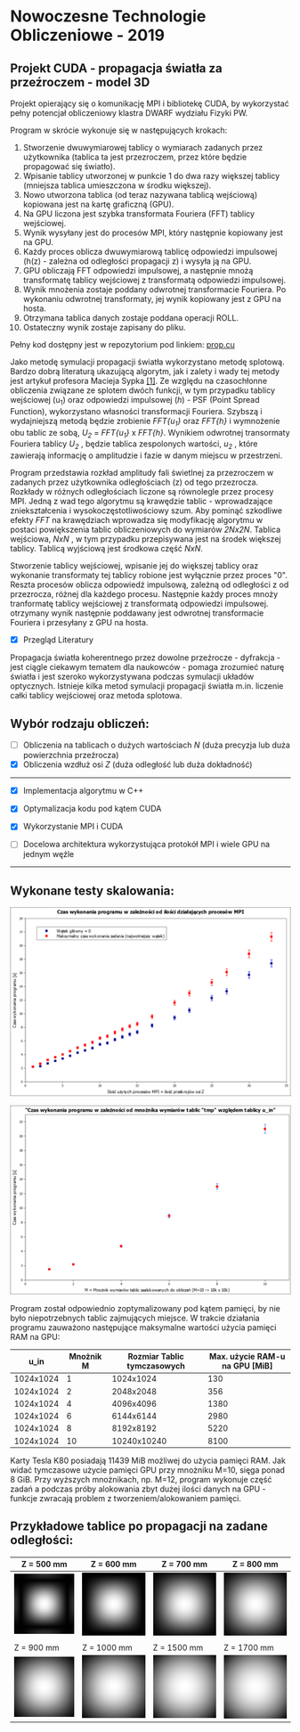 # Nowoczesne Technologie Obliczeniowe - 2019
## Projekt CUDA - propagacja światła za przeźroczem - model 3D

Projekt opierający się o komunikację MPI i bibliotekę CUDA, by wykorzystać pełny potencjał obliczeniowy klastra DWARF wydziału Fizyki PW. <br />

Program w skrócie wykonuje się w następujących krokach:
1.  Stworzenie dwuwymiarowej tablicy o wymiarach zadanych przez użytkownika (tablica ta jest przezroczem, przez które będzie propagować się światło).
2.  Wpisanie tablicy utworzonej w punkcie 1 do dwa razy większej tablicy (mniejsza tablica umieszczona w środku większej).
3.  Nowo utworzona tablica (od teraz nazywana tablicą wejściową) kopiowana jest na kartę graficzną (GPU).
4.  Na GPU liczona jest szybka transformata Fouriera (FFT) tablicy wejściowej.
5.  Wynik wysyłany jest do procesów MPI, który następnie kopiowany jest na GPU.
6.  Każdy proces oblicza dwuwymiarową tablicę odpowiedzi impulsowej (h(z) - zależna od odległości propagacji z) i wysyła ją na GPU.
7.  GPU obliczają FFT odpowiedzi impulsowej, a następnie mnożą transformatę tablicy wejściowej z transformatą odpowiedzi impulsowej.
8.  Wynik mnożenia zostaje poddany odwrotnej transformacie Fouriera. Po wykonaniu odwrotnej transformaty, jej wynik kopiowany jest z GPU na hosta.
9.  Otrzymana tablica danych zostaje poddana operacji ROLL. 
10. Ostateczny wynik zostaje zapisany do pliku.

Pełny kod dostępny jest w repozytorium pod linkiem: [prop.cu](https://gitlab.com/SimonPW/nto-2019/blob/master/Propagation%20-%20C++%20&%20CUDA/prop.cu)

Jako metodę symulacji propagacji światła wykorzystano metodę splotową. Bardzo dobrą literaturą ukazującą algorytm, jak i zalety i wady tej metody jest artykuł profesora Macieja Sypka [[1]](https://gitlab.com/SimonPW/nto-2019/blob/master/B_01_199504_OptComm.PDF). Ze względu na czasochłonne obliczenia związane ze splotem dwóch funkcji, w tym przypadku tablicy wejściowej (u<sub>1</sub>) oraz odpowiedzi impulsowej (*h*) - PSF (Point Spread Function), wykorzystano własności transformacji Fouriera. Szybszą i wydajniejszą metodą będzie zrobienie *FFT{u<sub>1</sub>}* oraz *FFT{h}* i wymnożenie obu tablic ze sobą, *U<sub>2</sub>* = *FFT{u<sub>1</sub>}* x *FFT{h}*. Wynikiem odwrotnej transormaty Fouriera  tablicy *U<sub>2</sub>* , będzie tablica zespolonych wartości, *u<sub>2</sub>* , które zawierają informację o amplitudzie i fazie w danym miejscu w przestrzeni. <br />

Program przedstawia rozkład amplitudy fali świetlnej za przezroczem w zadanych przez użytkownika odległościach (z) od tego przezrocza. Rozkłady w różnych odległościach liczone są równolegle przez procesy MPI.
Jedną z wad tego algorytmu są krawędzie tablic - wprowadzające zniekształcenia i wysokoczęstotliwościowy szum. Aby pominąć szkodliwe efekty *FFT* na krawędziach wprowadza się modyfikację algorytmu w postaci powiększenia tablic obliczeniowych do wymiarów *2Nx2N*. Tablica wejściowa, *NxN* , w tym przypadku przepisywana jest na środek większej tablicy. Tablicą wyjściową jest środkowa część *NxN*.

Stworzenie tablicy wejściowej, wpisanie jej do większej tablicy oraz wykonanie transformaty tej tablicy robione jest wyłącznie przez proces "0". Reszta procesów oblicza odpowiedź impulsową, zależną od odległości z od przezrocza, różnej dla każdego procesu.
Następnie każdy proces mnoży tranformatę tablicy wejściowej z transformatą odpowiedzi impulsowej. otrzymany wynik następnie poddawany jest odwrotnej transformacie Fouriera i przesyłany z GPU na hosta.



* [x] Przegląd Literatury

Propagacja światła koherentnego przez dowolne przeźrocze - dyfrakcja - jest ciągle ciekawym tematem dla naukowców - pomaga zrozumieć naturę światła i jest szeroko wykorzystywana podczas symulacji układów optycznych. 
Istnieje kilka metod symulacji propagacji światła m.in. liczenie całki tablicy wejściowej oraz metoda splotowa.

## Wybór rodzaju obliczeń: 
* [ ] Obliczenia na tablicach o dużych wartościach *N* (duża precyzja lub duża powierzchnia przeźrocza)
* [x] Obliczenia wzdłuż osi *Z* (duża odległość lub duża dokładność)
____________________________________________________________________________________________________________

* [x] Implementacja algorytmu w C++

* [x] Optymalizacja kodu pod kątem CUDA

* [x] Wykorzystanie MPI i CUDA

* [ ] Docelowa architektura wykorzystująca protokół MPI i wiele GPU na jednym węźle

____________________________________________________________________________________________________________

## Wykonane testy skalowania: 

![](Tablica_1024_Z_MPI.png)

![](Tablica_tmp_1024xN_time_for_1_node.png)

Program został odpowiednio zoptymalizowany pod kątem pamięci, by nie było niepotrzebnych tablic zajmujących miejsce. W trakcie działania programu zauważono następujące maksymalne wartości użycia pamięci RAM na GPU:

| u_in | Mnożnik M | Rozmiar Tablic tymczasowych | Max. użycie RAM-u na GPU [MiB] |
| ------ | ------ | ------ | ------ |
| 1024x1024 | 1 | 1024x1024 | 130 |
| 1024x1024 | 2 | 2048x2048 | 356 |
| 1024x1024 | 4 | 4096x4096 | 1380 |
| 1024x1024 | 6 | 6144x6144 | 2980 |
| 1024x1024 | 8 | 8192x8192 | 5220 | 
| 1024x1024 | 10 | 10240x10240 | 8100 | 

Karty Tesla K80 posiadają 11439 MiB możliwej do użycia pamięci RAM. Jak widać tymczasowe użycie pamięci GPU przy mnożniku M=10, sięga ponad 8 GiB. Przy wyższych mnożnikach, np. M=12, program wykonuje część zadań a podczas próby alokowania zbyt dużej ilości danych na GPU - funkcje zwracają problem z tworzeniem/alokowaniem pamięci.


## Przykładowe tablice po propagacji na zadane odległości: 

| Z = 500 mm | Z = 600 mm | Z = 700 mm | Z = 800 mm |
| ------ | ------ | ------ | ------ |
|<img src="result/PNG/result_z_0.50000.png" width="200">|<img src="result/PNG/result_z_0.60000.png" width="200">|<img src="result/PNG/result_z_0.70000.png" width="200">|<img src="result/PNG/result_z_0.80000.png" width="200">|
| | | | |
| Z = 900 mm | Z = 1000 mm | Z = 1500 mm | Z = 1700 mm |
|<img src="result/PNG/result_z_0.90000.png" width="200">|<img src="result/PNG/result_z_1.00000.png" width="200">|<img src="result/PNG/result_z_1.50000.png" width="200">|<img src="result/PNG/result_z_1.70000.png" width="200">|


